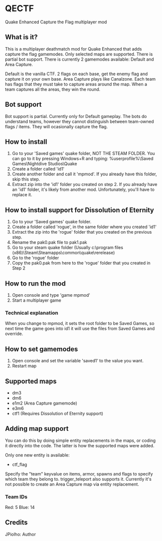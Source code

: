 # QECTF
Quake Enhanced Capture the Flag multiplayer mod

## What is it?
This is a multiplayer deathmatch mod for Quake Enhanced that adds capture the flag gamemodes.
Only selected maps are supported. There is partial bot support.
There is currently 2 gamemodes available: Default and Area Capture.

Default is the vanilla CTF. 2 flags on each base, get the enemy flag and capture it on your own base.
Area Capture plays like Canalzone. Each team has flags that they must take to capture areas around the map. When a team captures all the areas, they win the round.


## Bot support
Bot support is partial. Currently only for Default gameplay. The bots do understand teams, however they cannot distinguish between team-owned flags / items.
They will ocasionally capture the flag.

## How to install
1. Go to your 'Saved games' quake folder, NOT THE STEAM FOLDER. You can go to it by pressing Windows+R and typing: %userprofile%\Saved Games\Nightdive Studios\Quake
2. Create a folder called 'id1'
3. Create another folder and call it 'mpmod'. If you already have this folder, skip this step.
4. Extract zip into the 'id1' folder you created on step 2. If you already have an 'id1' folder, it's likely from another mod. Unfortunately, you'll have to replace it.

## How to install support for Dissolution of Eternity
1. Go to your 'Saved games' quake folder.
2. Create a folder called 'rogue', in the same folder where you created 'id1'
3. Extract the zip into the 'rogue' folder that you created on the previous step.
4. Rename the pak0.pak file to pak1.pak
5. Go to your steam quake folder (Usually c:\program files (x86)\Steam\Steamapps\common\quake\rerelease)
6. Go to the 'rogue' folder
7. Copy the pak0.pak from here to the 'rogue' folder that you created in Step 2

## How to run the mod
1. Open console and type 'game mpmod'
2. Start a multiplayer game

### Technical explanation
When you change to mpmod, it sets the root folder to be Saved Games, so next time the game goes into id1 it will use the files from Saved Games and override.

## How to set gamemodes
1. Open console and set the variable 'saved1' to the value you want.
2. Restart map

## Supported maps
* dm3
* dm6
* e1m2 (Area Capture gamemode)
* e3m6
* ctf1 (Requires Dissolution of Eternity support)

## Adding map support
You can do this by doing simple entity replacements in the maps, or coding it directly into the code. The latter is how the supported maps were added.

Only one new entity is available:
* ctf_flag

Specify the "team" keyvalue on items, armor, spawns and flags to specify which team they belong to. trigger_teleport also supports it.
Currently it's not possible to create an Area Capture map via entity replacement.

### Team IDs
Red: 5
Blue: 14

## Credits
JPiolho: Author
